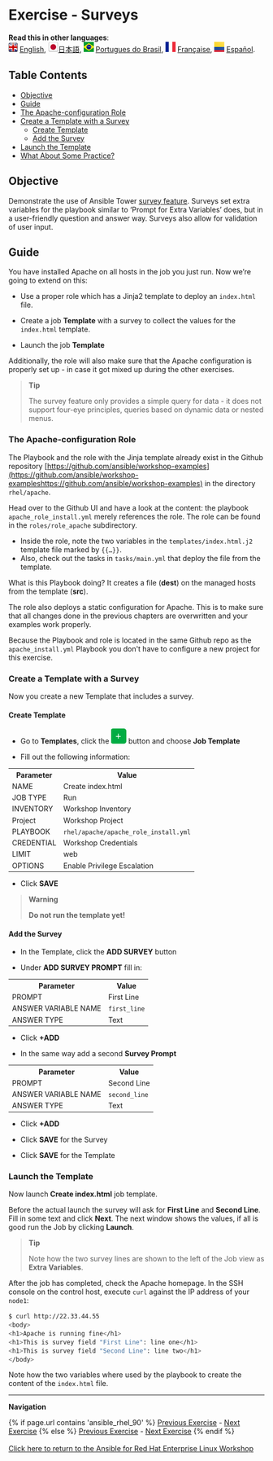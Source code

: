 # Exercise - Surveys

**Read this in other languages**:
<br>![uk](../images/uk.png) [English](README.md),  ![japan](../images/japan.png)[日本語](README.ja.md), ![brazil](../images/brazil.png) [Portugues do Brasil](README.pt-br.md), ![france](../images/fr.png) [Française](README.fr.md), ![Español](../images/col.png) [Español](README.es.md).

## Table Contents

* [Objective](#objective)
* [Guide](#guide)
* [The Apache-configuration Role](#the-apache-configuration-role)
* [Create a Template with a Survey](#create-a-template-with-a-survey)
  * [Create Template](#create-template)
  * [Add the Survey](#add-the-survey)
* [Launch the Template](#launch-the-template)
* [What About Some Practice?](#what-about-some-practice)

## Objective

Demonstrate the use of Ansible Tower [survey feature](https://docs.ansible.com/ansible-tower/latest/html/userguide/job_templates.html#surveys). Surveys set extra variables for the playbook similar to ‘Prompt for Extra Variables’ does, but in a user-friendly question and answer way. Surveys also allow for validation of user input.

## Guide

You have installed Apache on all hosts in the job you just run. Now we’re going to extend on this:

* Use a proper role which has a Jinja2 template to deploy an `index.html` file.

* Create a job **Template** with a survey to collect the values for the `index.html` template.

* Launch the job **Template**

Additionally, the role will also make sure that the Apache configuration is properly set up - in case it got mixed up during the other exercises.

> **Tip**
>
> The survey feature only provides a simple query for data - it does not support four-eye principles, queries based on dynamic data or nested menus.

### The Apache-configuration Role

The Playbook and the role with the Jinja template already exist in the Github repository [https://github.com/ansible/workshop-examples](https://github.com/ansible/workshop-exampleshttps://github.com/ansible/workshop-examples) in the directory `rhel/apache`.

 Head over to the Github UI and have a look at the content: the playbook `apache_role_install.yml` merely references the role. The role can be found in the `roles/role_apache` subdirectory.

* Inside the role, note the two variables in the `templates/index.html.j2` template file marked by `{{…​}}`\.
* Also, check out the tasks in `tasks/main.yml` that deploy the file from the template.

What is this Playbook doing? It creates a file (**dest**) on the managed hosts from the template (**src**).

The role also deploys a static configuration for Apache. This is to make sure that all changes done in the previous chapters are overwritten and your examples work properly.

Because the Playbook and role is located in the same Github repo as the `apache_install.yml` Playbook you don't have to configure a new project for this exercise.

### Create a Template with a Survey

Now you create a new Template that includes a survey.

#### Create Template

* Go to **Templates**, click the ![plus](images/green_plus.png) button and choose **Job Template**

* Fill out the following information:

<table>
  <tr>
    <th>Parameter</th>
    <th>Value</th>
  </tr>
  <tr>
    <td>NAME</td>
    <td>Create index.html</td>
  </tr>
  <tr>
    <td>JOB TYPE</td>
    <td>Run</td>
  </tr>
  <tr>
    <td>INVENTORY</td>
    <td>Workshop Inventory</td>
  </tr>
  <tr>
    <td>Project</td>
    <td>Workshop Project</td>
  </tr>
  <tr>
    <td>PLAYBOOK</td>
    <td><code>rhel/apache/apache_role_install.yml</code></td>
  </tr>
  <tr>
    <td>CREDENTIAL</td>
    <td>Workshop Credentials</td>
  </tr>
  <tr>
    <td>LIMIT</td>
    <td>web</td>
  </tr>
  <tr>
    <td>OPTIONS</td>
    <td>Enable Privilege Escalation</td>
  </tr>
</table>

* Click **SAVE**

> **Warning**
>
> **Do not run the template yet!**

#### Add the Survey

* In the Template, click the **ADD SURVEY** button

* Under **ADD SURVEY PROMPT** fill in:

<table>
  <tr>
    <th>Parameter</th>
    <th>Value</th>
  </tr>
  <tr>
    <td>PROMPT</td>
    <td>First Line</td>
  </tr>
  <tr>
    <td>ANSWER VARIABLE NAME</td>
    <td><code>first_line</code></td>
  </tr>
  <tr>
    <td>ANSWER TYPE</td>
    <td>Text</td>
  </tr>
</table>

* Click **+ADD**

* In the same way add a second **Survey Prompt**

<table>
  <tr>
    <th>Parameter</th>
    <th>Value</th>
  </tr>
  <tr>
    <td>PROMPT</td>
    <td>Second Line</td>
  </tr>
  <tr>
    <td>ANSWER VARIABLE NAME</td>
    <td><code>second_line</code></td>
  </tr>
  <tr>
    <td>ANSWER TYPE</td>
    <td>Text</td>
  </tr>
</table>

* Click **+ADD**

* Click **SAVE** for the Survey

* Click **SAVE** for the Template

### Launch the Template

Now launch **Create index.html** job template.

Before the actual launch the survey will ask for **First Line** and **Second Line**. Fill in some text and click **Next**. The next window shows the values, if all is good run the Job by clicking **Launch**.

> **Tip**
>
> Note how the two survey lines are shown to the left of the Job view as **Extra Variables**.

After the job has completed, check the Apache homepage. In the SSH console on the control host, execute `curl` against the IP address of your `node1`:

```bash
$ curl http://22.33.44.55
<body>
<h1>Apache is running fine</h1>
<h1>This is survey field "First Line": line one</h1>
<h1>This is survey field "Second Line": line two</h1>
</body>
```

Note how the two variables where used by the playbook to create the content of the `index.html` file.

---
**Navigation**
<br>

{% if page.url contains 'ansible_rhel_90' %}
[Previous Exercise](../1.4-variables) - [Next Exercise](../../ansible_rhel_90/6-system-roles/)
{% else %}
[Previous Exercise](../2.3-projects) - [Next Exercise](../2.5-rbac)
{% endif %}
<br><br>
[Click here to return to the Ansible for Red Hat Enterprise Linux Workshop](../README.md)
